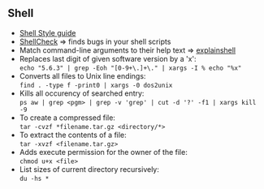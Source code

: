 ## Shell
- [Shell Style guide](https://google.github.io/styleguide/shellguide.html)
- [ShellCheck](https://www.shellcheck.net) => finds bugs in your shell scripts
- Match command-line arguments to their help text => [explainshell](https://explainshell.com)
- Replaces last digit of given software version by a 'x':  
`echo "5.6.3" | grep -Eoh "[0-9+\.]+\." | xargs -I % echo "%x"`
- Converts all files to Unix line endings:  
`find . -type f -print0 | xargs -0 dos2unix`
- Kills all occurency of searched entry:  
`ps aw | grep <pgm> | grep -v 'grep' | cut -d '?' -f1 | xargs kill -9`
- To create a compressed file:  
`tar -cvzf *filename.tar.gz <directory/*>`
- To extract the contents of a file:  
`tar -xvzf <filename.tar.gz>`
- Adds execute permission for the owner of the file:  
`chmod u+x <file>`
- List sizes of current directory recursively:  
`du -hs *`
